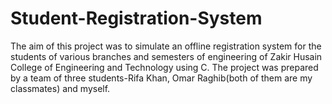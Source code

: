 # Student-Registration-System

The aim of this project was to simulate an offline registration system for the students   of various branches and semesters of engineering of Zakir Husain College of Engineering and Technology using C.
The project was prepared by a team of three students-Rifa Khan, Omar Raghib(both of them are my classmates) and myself.
